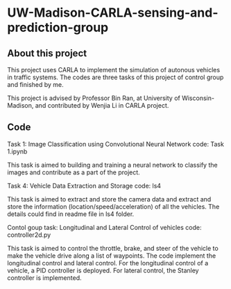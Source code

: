 # UW-Madison-CARLA-sensing-and-prediction-group
## About this project
This project uses CARLA to implement the simulation of autonous vehicles in traffic systems. The codes are three tasks of this project of control group and finished by me.

This project is advised by Professor Bin Ran, at University of Wisconsin-Madison, and contributed by Wenjia Li in CARLA project.

## Code
Task 1: Image Classification using Convolutional Neural Network code: Task 1.ipynb

This task is aimed to building and training a neural network to classify the images and contribute as a part of the project.

Task 4: Vehicle Data Extraction and Storage code: ls4

This task is aimed to extract and store the camera data and extract and store the information (location/speed/acceleration) of all the vehicles.
The details could find in readme file in ls4 folder.

Contol goup task: Longitudinal and Lateral Control of vehicles code: controller2d.py

This task is aimed to control the throttle, brake, and steer of the vehicle to make the vehicle drive along a list of
waypoints. The code implement the longitudinal control and lateral control. For the longitudinal control of a vehicle, a PID controller is deployed. For lateral control, the Stanley controller is implemented.
